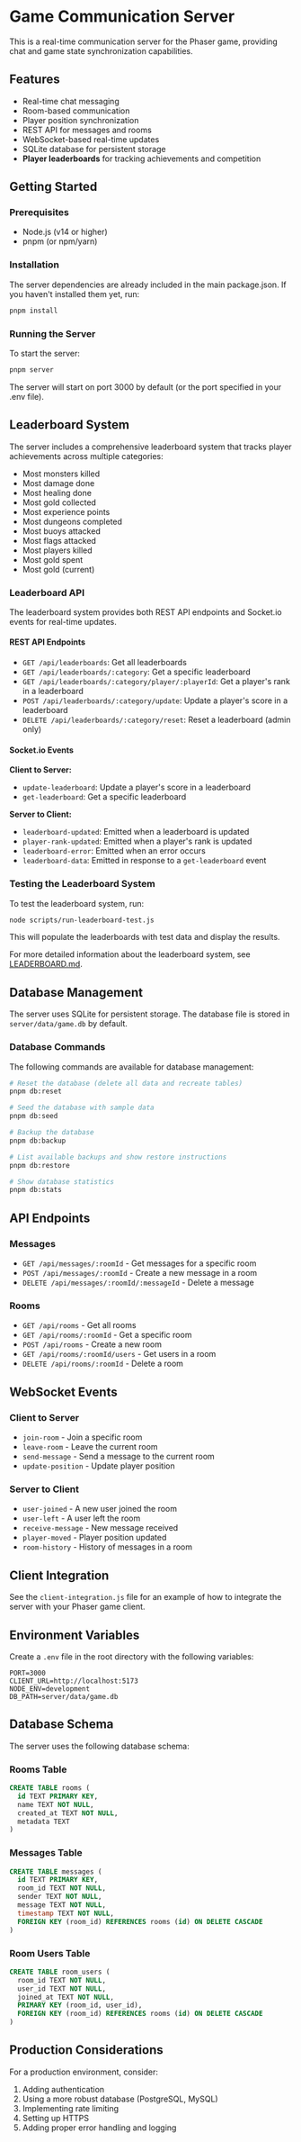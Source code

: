 # Game Communication Server

This is a real-time communication server for the Phaser game, providing chat and game state synchronization capabilities.

## Features

- Real-time chat messaging
- Room-based communication
- Player position synchronization
- REST API for messages and rooms
- WebSocket-based real-time updates
- SQLite database for persistent storage
- **Player leaderboards** for tracking achievements and competition

## Getting Started

### Prerequisites

- Node.js (v14 or higher)
- pnpm (or npm/yarn)

### Installation

The server dependencies are already included in the main package.json. If you haven't installed them yet, run:

```bash
pnpm install
```

### Running the Server

To start the server:

```bash
pnpm server
```

The server will start on port 3000 by default (or the port specified in your .env file).

## Leaderboard System

The server includes a comprehensive leaderboard system that tracks player achievements across multiple categories:

- Most monsters killed
- Most damage done
- Most healing done
- Most gold collected
- Most experience points
- Most dungeons completed
- Most buoys attacked
- Most flags attacked
- Most players killed
- Most gold spent
- Most gold (current)

### Leaderboard API

The leaderboard system provides both REST API endpoints and Socket.io events for real-time updates.

#### REST API Endpoints

- `GET /api/leaderboards`: Get all leaderboards
- `GET /api/leaderboards/:category`: Get a specific leaderboard
- `GET /api/leaderboards/:category/player/:playerId`: Get a player's rank in a leaderboard
- `POST /api/leaderboards/:category/update`: Update a player's score in a leaderboard
- `DELETE /api/leaderboards/:category/reset`: Reset a leaderboard (admin only)

#### Socket.io Events

**Client to Server:**
- `update-leaderboard`: Update a player's score in a leaderboard
- `get-leaderboard`: Get a specific leaderboard

**Server to Client:**
- `leaderboard-updated`: Emitted when a leaderboard is updated
- `player-rank-updated`: Emitted when a player's rank is updated
- `leaderboard-error`: Emitted when an error occurs
- `leaderboard-data`: Emitted in response to a `get-leaderboard` event

### Testing the Leaderboard System

To test the leaderboard system, run:

```bash
node scripts/run-leaderboard-test.js
```

This will populate the leaderboards with test data and display the results.

For more detailed information about the leaderboard system, see [LEADERBOARD.md](LEADERBOARD.md).

## Database Management

The server uses SQLite for persistent storage. The database file is stored in `server/data/game.db` by default.

### Database Commands

The following commands are available for database management:

```bash
# Reset the database (delete all data and recreate tables)
pnpm db:reset

# Seed the database with sample data
pnpm db:seed

# Backup the database
pnpm db:backup

# List available backups and show restore instructions
pnpm db:restore

# Show database statistics
pnpm db:stats
```

## API Endpoints

### Messages

- `GET /api/messages/:roomId` - Get messages for a specific room
- `POST /api/messages/:roomId` - Create a new message in a room
- `DELETE /api/messages/:roomId/:messageId` - Delete a message

### Rooms

- `GET /api/rooms` - Get all rooms
- `GET /api/rooms/:roomId` - Get a specific room
- `POST /api/rooms` - Create a new room
- `GET /api/rooms/:roomId/users` - Get users in a room
- `DELETE /api/rooms/:roomId` - Delete a room

## WebSocket Events

### Client to Server

- `join-room` - Join a specific room
- `leave-room` - Leave the current room
- `send-message` - Send a message to the current room
- `update-position` - Update player position

### Server to Client

- `user-joined` - A new user joined the room
- `user-left` - A user left the room
- `receive-message` - New message received
- `player-moved` - Player position updated
- `room-history` - History of messages in a room

## Client Integration

See the `client-integration.js` file for an example of how to integrate the server with your Phaser game client.

## Environment Variables

Create a `.env` file in the root directory with the following variables:

```
PORT=3000
CLIENT_URL=http://localhost:5173
NODE_ENV=development
DB_PATH=server/data/game.db
```

## Database Schema

The server uses the following database schema:

### Rooms Table

```sql
CREATE TABLE rooms (
  id TEXT PRIMARY KEY,
  name TEXT NOT NULL,
  created_at TEXT NOT NULL,
  metadata TEXT
)
```

### Messages Table

```sql
CREATE TABLE messages (
  id TEXT PRIMARY KEY,
  room_id TEXT NOT NULL,
  sender TEXT NOT NULL,
  message TEXT NOT NULL,
  timestamp TEXT NOT NULL,
  FOREIGN KEY (room_id) REFERENCES rooms (id) ON DELETE CASCADE
)
```

### Room Users Table

```sql
CREATE TABLE room_users (
  room_id TEXT NOT NULL,
  user_id TEXT NOT NULL,
  joined_at TEXT NOT NULL,
  PRIMARY KEY (room_id, user_id),
  FOREIGN KEY (room_id) REFERENCES rooms (id) ON DELETE CASCADE
)
```

## Production Considerations

For a production environment, consider:

1. Adding authentication
2. Using a more robust database (PostgreSQL, MySQL)
3. Implementing rate limiting
4. Setting up HTTPS
5. Adding proper error handling and logging 